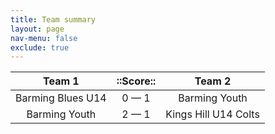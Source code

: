 ```yaml
---
title: Team summary
layout: page
nav-menu: false
exclude: true
---
```




|      Team 1       |  ::Score::  |        Team 2        |
|:-----------------:|:-----------:|:--------------------:|
| Barming Blues U14 | 0 &mdash; 1 |    Barming Youth     |
|   Barming Youth   | 2 &mdash; 1 | Kings Hill U14 Colts |

 <br /><br /><br />
